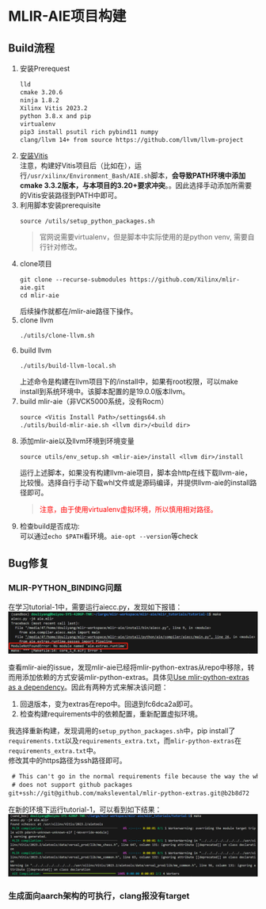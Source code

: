 # MLIR-AIE项目构建  
## Build流程
1. 安装Prerequest
    ```shell
    lld
    cmake 3.20.6
    ninja 1.8.2
    Xilinx Vitis 2023.2
    python 3.8.x and pip
    virtualenv
    pip3 install psutil rich pybind11 numpy
    clang/llvm 14+ from source https://github.com/llvm/llvm-project 
    ```  
2. [安装Vitis](../../../EDA/Vitis/build.md)    
    注意，构建好Vitis项目后（比如在），运行`/usr/xilinx/Environment_Bash/AIE.sh`脚本，**会导致PATH环境中添加cmake 3.3.2版本，与本项目的3.20+要求冲突**。。因此选择手动添加所需要的Vitis安装路径到PATH中即可。
3.  利用脚本安装prerequisite  
    ```shell
    source /utils/setup_python_packages.sh
    ```  
    > 官网说需要virtualenv，但是脚本中实际使用的是python venv, 需要自行针对修改。
4. clone项目   
    ```shell
    git clone --recurse-submodules https://github.com/Xilinx/mlir-aie.git
    cd mlir-aie
    ```     
    后续操作就都在/mlir-aie路径下操作。 
5. clone llvm
    ```shell  
    ./utils/clone-llvm.sh
    ```
6. build llvm  
    ```shell  
    ./utils/build-llvm-local.sh
    ``` 
    上述命令是构建在llvm项目下的/install中，如果有root权限，可以make install到系统环境中。该脚本配置的是19.0.0版本llvm。
7. build mlir-aie（非VCK5000系统，没有Rocm）  
    ```shell    
    source <Vitis Install Path>/settings64.sh
    ./utils/build-mlir-aie.sh <llvm dir>/<build dir>
    ```   
8. 添加mlir-aie以及llvm环境到环境变量  
    ```shell
    source utils/env_setup.sh <mlir-aie>/install <llvm dir>/install
    ```  
    运行上述脚本，如果没有构建llvm-aie项目，脚本会http在线下载llvm-aie，比较慢。选择自行手动下载whl文件或是源码编译，并提供llvm-aie的install路径即可。  
    > <font color = red>注意，由于使用virtualenv虚拟环境，所以慎用相对路径。</font>  
9. 检查build是否成功:  
    可以通过`echo $PATH`看环境。`aie-opt --version`等check

## Bug修复  
### MLIR-PYTHON_BINDING问题  
在学习tutorial-1中，需要运行aiecc.py，发现如下报错：  
![](../../../png/pythonbind-error.png)

查看mlir-aie的issue，发现mlir-aie已经将mlir-python-extras从repo中移除，转而用添加依赖的方式安装mlir-python-extras。具体见[Use mlir-python-extras as a dependency](https://github.com/Xilinx/mlir-aie/pull/1828)。因此有两种方式来解决该问题：  
1. 回退版本，变为extras在repo中。回退到fc6dca2a即可。  
2. 检查构建requirements中的依赖配置，重新配置虚拟环境。  

我选择重新构建，发现调用的`setup_python_packages.sh`中，pip install了`requirements.txt`以及`requirements_extra.txt`，而`mlir-python-extras`在`requirements_extra.txt`中。  
修改其中的https路径为ssh路径即可。  
```txt   
 # This can't go in the normal requirements file because the way the wheels build parses requirements.txt
 # does not support github packages
git+ssh://git@github.com/makslevental/mlir-python-extras.git@b2b8d72
```   

在新的环境下运行tutorial-1，可以看到如下结果：    
![](../../../png/mlir-fix1.png)

### 生成面向aarch架构的可执行，clang报没有target  


